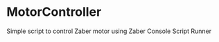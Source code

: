 MotorController
===============

Simple script to control Zaber motor using Zaber Console Script Runner